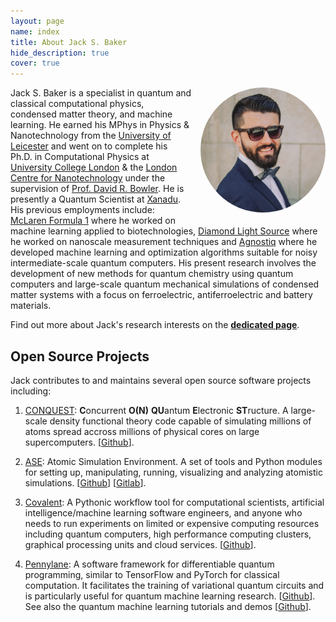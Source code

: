 ```yaml
---
layout: page
name: index
title: About Jack S. Baker
hide_description: true
cover: true
---
```

<div style="float:right; margin: 0 0 1em 1em; width: 200px; height: 200px; border-radius: 50%; overflow: hidden;">
  <img src="https://raw.githubusercontent.com/jackbaker1001/jackbaker1001.github.io/master/jack_s_baker.jpeg" alt="A picture of Jack S. Baker" style="width: 100%; height: 100%; object-fit: cover;">
</div>

Jack S. Baker is a specialist in quantum and classical computational physics, condensed matter theory, and machine learning. He earned his MPhys in Physics & Nanotechnology from the [University of Leicester](https://le.ac.uk/) and went on to complete his Ph.D. in Computational Physics at [University College London](https://www.ucl.ac.uk/) & the [London Centre for Nanotechnology](https://www.london-nano.com/) under the supervision of [Prof. David R. Bowler](https://www.ucl.ac.uk/physics-astronomy/people/professor-david-bowler). He is presently a Quantum Scientist at [Xanadu](https://www.xanadu.ai/). His previous employments include: [McLaren Formula 1](https://mclarenapplied.com/) where he worked on machine learning applied to biotechnologies, [Diamond Light Source](https://www.diamond.ac.uk) where he worked on nanoscale measurement techniques and [Agnostiq](https://www.agnostiq.ai/) where he developed machine learning and optimization algorithms suitable for noisy intermediate-scale quantum computers. His present research involves the development of new methods for quantum chemistry using quantum computers and large-scale quantum mechanical simulations of condensed matter systems with a focus on ferroelectric, antiferroelectric and battery materials.

Find out more about Jack's research interests on the <b>[dedicated page](https://www.jackstephenbaker.com/research/)</b>.

## Open Source Projects

Jack contributes to and maintains several open source software projects including:

1. [CONQUEST](http://www.order-n.org/): **C**oncurrent <b>O(N)</b> **QU**antum **E**lectronic **ST**ructure. A large-scale density functional theory code capable of simulating millions of atoms spread accross millions of physical cores on large supercomputers. \[[Github](https://github.com/OrderN/CONQUEST-release)\].

2. [ASE](https://wiki.fysik.dtu.dk/ase/): Atomic Simulation Environment. A set of tools and Python modules for setting up, manipulating, running, visualizing and analyzing atomistic simulations. \[[Github](https://github.com/rosswhitfield/ase)\] \[[Gitlab](https://gitlab.com/ase/ase)\].

3. [Covalent](https://www.covalent.xyz/): A Pythonic workflow tool for computational scientists, artificial intelligence/machine learning software engineers, and anyone who needs to run experiments on limited or expensive computing resources including quantum computers, high performance computing clusters, graphical processing units and cloud services. \[[Github](https://github.com/AgnostiqHQ/covalent)\].

4. [Pennylane](https://pennylane.ai/): A software framework for differentiable quantum programming, similar to TensorFlow and PyTorch for classical computation. It facilitates the training of variational quantum circuits and is particularly useful for quantum machine learning research. \[[Github](https://github.com/PennyLaneAI/pennylane)\]. See also the quantum machine learning tutorials and demos \[[Github](https://github.com/PennyLaneAI/qml)\].
